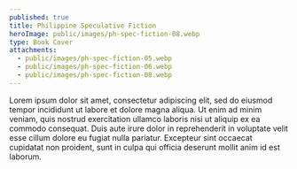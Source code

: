 ```yaml
---
published: true
title: Philippine Speculative Fiction
heroImage: public/images/ph-spec-fiction-08.webp
type: Book Cover
attachments:
  - public/images/ph-spec-fiction-05.webp
  - public/images/ph-spec-fiction-06.webp
  - public/images/ph-spec-fiction-08.webp
---
```

Lorem ipsum dolor sit amet, consectetur adipiscing elit, sed do eiusmod tempor incididunt ut labore et dolore magna aliqua. Ut enim ad minim veniam, quis nostrud exercitation ullamco laboris nisi ut aliquip ex ea commodo consequat. Duis aute irure dolor in reprehenderit in voluptate velit esse cillum dolore eu fugiat nulla pariatur. Excepteur sint occaecat cupidatat non proident, sunt in culpa qui officia deserunt mollit anim id est laborum.